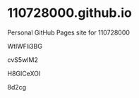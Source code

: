 # 110728000.github.io
Personal GitHub Pages site for 110728000








WtlWFli3BG




cvS5wIM2


H8GICeXOI

8d2cg
